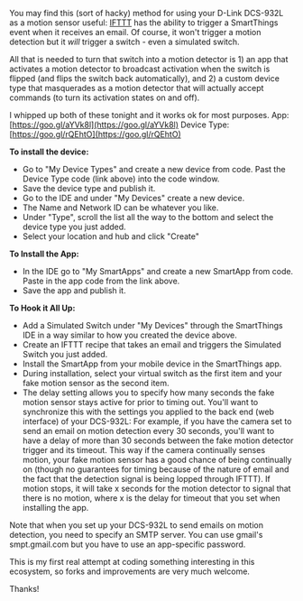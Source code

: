 You may find this (sort of hacky) method for using your D-Link DCS-932L as a motion sensor useful: [IFTTT](https://ifttt.com/)  has the ability to trigger a SmartThings event when it receives an email. Of course, it won't trigger a motion detection but it *will* trigger a switch - even a simulated switch. 

All that is needed to turn that switch into a motion detector is 1) an app that activates a motion detector to broadcast activation when the switch is flipped (and flips the switch back automatically), and 2) a custom device type that masquerades as a motion detector that will actually accept commands (to turn its activation states on and off).

I whipped up both of these tonight and it works ok for most purposes.
App: [https://goo.gl/aYVk8l](https://goo.gl/aYVk8l)
Device Type: [https://goo.gl/rQEhtO](https://goo.gl/rQEhtO)

**To install the device:**

* Go to "My Device Types" and create a new device from code. Past the Device Type code (link above) into the code window.
* Save the device type and publish it.
* Go to the IDE and under "My Devices" create a new device.
* The Name and Network ID can be whatever you like.
* Under "Type", scroll the list all the way to the bottom and select the device type you just added.
* Select your location and hub and click "Create"

**To Install the App:**

* In the IDE go to "My SmartApps" and create a new SmartApp from code. Paste in the app code from the link above.
* Save the app and publish it.

**To Hook it All Up:**

* Add a Simulated Switch under "My Devices"  through the SmartThings IDE in a way similar to how you created the device above.
* Create an IFTTT recipe that takes an email and triggers the Simulated Switch you just added.
* Install the SmartApp from your mobile device in the SmartThings app.
* During installation, select your virtual switch as the first item and your fake motion sensor as the second item.
* The delay setting allows you to specify how many seconds the fake motion sensor stays active for prior to timing out. You'll want to synchronize this with the settings you applied to the back end (web interface) of your DCS-932L: For example, if you have the camera set to send an email on motion detection every 30 seconds, you'll want to have a delay of more than 30 seconds between the fake motion detector trigger and its timeout. This way if the camera continually senses motion, your fake motion sensor has a good chance of being continually on (though no guarantees for timing because of the nature of email and the fact that the detection signal is being lopped through IFTTT). If motion stops, it will take x seconds for the motion detector to signal that there is no motion, where x is the delay for timeout that you set when installing the app.

Note that when you set up your DCS-932L to send emails on motion detection, you need to specify an SMTP server. You can use gmail's smpt.gmail.com but you have to use an app-specific password.

This is my first real attempt at coding something interesting in this ecosystem, so forks and improvements are very much welcome.

Thanks!
